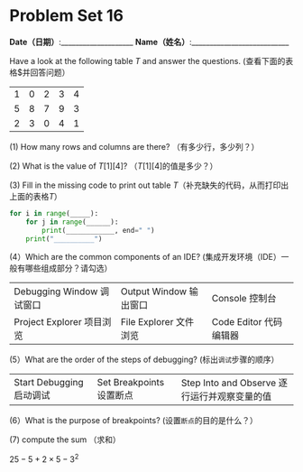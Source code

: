 # Problem Set 16
**Date（日期）**:____________________   **Name（姓名）**:___________________________

Have a look at the following table $T$ and answer the questions. (查看下面的表格$并回答问题）

<table>
  <tbody>
    <tr>
      <td>1</td>
      <td>0</td>
      <td>2</td>
      <td>3</td>
      <td>4</td>
    </tr>
    <tr>
      <td>5</td>
      <td>8</td>
      <td>7</td>
      <td>9</td>
      <td>3</td>
    </tr>
    <tr>
      <td>2</td>
      <td>3</td>
      <td>0</td>
      <td>4</td>
      <td>1</td>
    </tr>
  </tbody>
</table>

(1) How many rows and columns are there?  （有多少行，多少列？）

(2) What is the value of $T[1][4]$?  （$T[1][4]$的值是多少？）

(3) Fill in the missing code to print out table $T$（补充缺失的代码，从而打印出上面的表格$T$）

```python
for i in range(_____):
    for j in range(______):
        print(____________, end=" ")
    print("__________")
```

(4）Which are the common components of an IDE? (集成开发环境（IDE）一般有哪些组成部分？请勾选）

<table>
  <tbody>
    <tr>
      <td>Debugging Window 调试窗口</td>
      <td>Output Window 输出窗口</td>
      <td>Console 控制台</td>
    </tr>
    <tr>
      <td>Project Explorer 项目浏览</td>
      <td>File Explorer 文件浏览</td>
      <td>Code Editor 代码编辑器</td>
    </tr>
  </tbody>
</table>

(5）What are the order of the steps of debugging? (标出`调试`步骤的顺序）

<table>
  <tbody>
    <tr>
      <td>Start Debugging 启动调试</td>
      <td>Set Breakpoints 设置断点</td>
      <td>Step Into and Observe 逐行运行并观察变量的值</td>
    </tr>
  </tbody>
</table>

(6）What is the purpose of breakpoints? (设置`断点`的目的是什么？）

(7) compute the sum （求和） 

$25 - 5 + 2\times 5 - 3^2$

